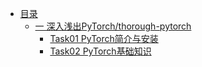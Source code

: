 * [目录](README.md)
  * [一 深入浅出PyTorch/thorough-pytorch](thorough-pytorch/contents.md)
    * [Task01 PyTorch简介与安装](thorough-pytorch/task01.md)
    * [Task02 PyTorch基础知识](thorough-pytorch/task02.md)
